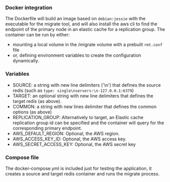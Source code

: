 ### Docker integration

The Dockerfile will build an image based on `debian:jessie` with the executable for the migrate tool, and will also install the aws cli to find the endpoint of the primary node in an elastic cache for a replication group.
The container can be run by either:
- mounting a local volume in the /migrate volume with a prebuilt `rmt.conf` file
- or, defining environment variables to create the configuration dynamically.

### Variables
- SOURCE: a string with new line delimiters ('\n') that defines the source redis (such as `type: single\nservers:\n-127.0.0.1:6379`)
- TARGET: an optional string with new line delimiters that defines the target redis (as above). 
- COMMON:  a string with new lines delimiter that defines the common options (as above)
- REPLICATION_GROUP: Alternatively to target, an Elastic cache replication group id can be specified and the container will query for the corresponding primary endpoint.
- AWS_DEFAULT_REGION: Optional, the AWS region.
- AWS_ACCESS_KEY_ID: Optional, the AWS access key.
- AWS_SECRET_ACCESS_KEY: Optional, the AWS secret key

### Compose file
The docker-compose.yml is included just for testing the application, it creates a source and target redis container and runs the migrate process. 
